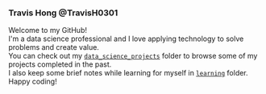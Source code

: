 ### Travis Hong @TravisH0301
Welcome to my GitHub!<br>
I'm a data science professional and I love applying technology to solve problems and create value.<br>
You can check out my [`data_science_projects`](https://github.com/TravisH0301/data_science_projects) folder to browse some of my projects completed in the past.<br>
I also keep some brief notes while learning for myself in [`learning`](https://github.com/TravisH0301/learning) folder.<br>
Happy coding!
